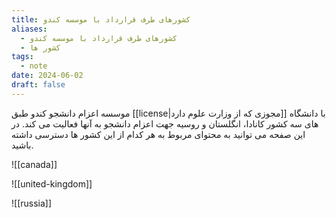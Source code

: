 ```yaml
---
title: کشورهای طرف قرارداد با موسسه کندو
aliases:
  - کشورهای طرف قرارداد با موسسه کندو
  - کشور ها
tags:
  - note
date: 2024-06-02
draft: false
---
```


موسسه اعزام دانشجو کندو طبق [[license|مجوزی که از وزارت علوم دارد]] با دانشگاه های سه کشور کانادا، انگلستان و روسیه جهت اعزام دانشجو به آنها فعالیت می کند. در این صفحه می توانید به محتوای مربوط به هر کدام از این کشور ها دسترسی داشته باشید. 

![[canada]]


![[united-kingdom]]


![[russia]]
